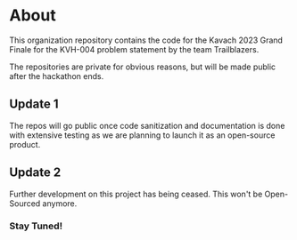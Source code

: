 # About

This organization repository contains the code for the Kavach 2023 Grand Finale for the KVH-004 problem statement by the team Trailblazers.

The repositories are private for obvious reasons, but will be made public after the hackathon ends.


## Update 1

The repos will go public once code sanitization and documentation is done with extensive testing as we are planning to launch it as an open-source product.

## Update 2

Further development on this project has being ceased. This won't be Open-Sourced anymore.

### Stay Tuned!
